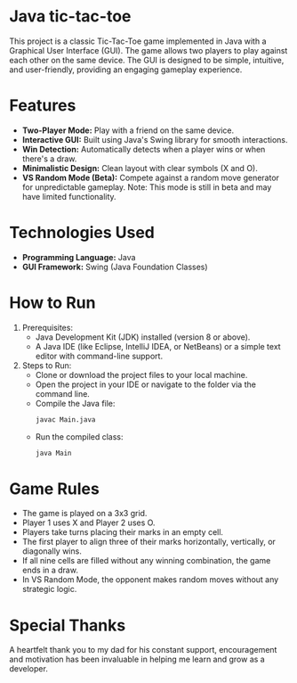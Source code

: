# Java tic-tac-toe
This project is a classic Tic-Tac-Toe game implemented in Java with a Graphical User Interface (GUI). The game allows two players to play against each other on the same device. The GUI is designed to be simple, intuitive, and user-friendly, providing an engaging gameplay experience.
# Features
* **Two-Player Mode:** Play with a friend on the same device.
* **Interactive GUI:** Built using Java's Swing library for smooth interactions.
* **Win Detection:** Automatically detects when a player wins or when there's a draw.
* **Minimalistic Design:** Clean layout with clear symbols (X and O).
* **VS Random Mode (Beta):** Compete against a random move generator for unpredictable gameplay. Note: This mode is still in beta and may have limited functionality.
# Technologies Used
* **Programming Language:** Java
* **GUI Framework:** Swing (Java Foundation Classes)
# How to Run
1. Prerequisites:
   * Java Development Kit (JDK) installed (version 8 or above).
   * A Java IDE (like Eclipse, IntelliJ IDEA, or NetBeans) or a simple text editor with command-line support.
2. Steps to Run:
   * Clone or download the project files to your local machine.
   * Open the project in your IDE or navigate to the folder via the command line.
   * Compile the Java file:
     ```bash
     javac Main.java
     ```
   * Run the compiled class:
     ```bash
     java Main
     ```
# Game Rules
* The game is played on a 3x3 grid.
* Player 1 uses X and Player 2 uses O.
* Players take turns placing their marks in an empty cell.
* The first player to align three of their marks horizontally, vertically, or diagonally wins.
* If all nine cells are filled without any winning combination, the game ends in a draw.
* In VS Random Mode, the opponent makes random moves without any strategic logic.

# Special Thanks
A heartfelt thank you to my dad for his constant support, encouragement and motivation has been invaluable in helping me learn and grow as a developer.
